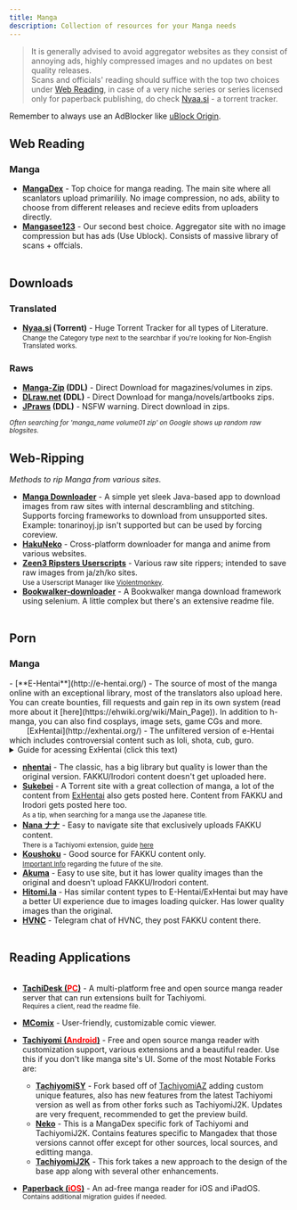 ```yaml
---
title: Manga
description: Collection of resources for your Manga needs
---
```

> It is generally advised to avoid aggregator websites as they consist of annoying ads, highly compressed images and no updates on best quality releases.  
> Scans and officials' reading should suffice with the top two choices under <a target="_self" href="#web-reading">Web Reading</a>, in case of a very niche series or series licensed only for paperback publishing, do check [Nyaa.si](https://nyaa.si/?c=3_0) - a torrent tracker.

Remember to always use an AdBlocker like [uBlock Origin](https://github.com/gorhill/uBlock).  

## Web Reading

<h3>Manga</h3>

- [**MangaDex**](https://mangadex.org/) - Top choice for manga reading. The main site where all scanlators upload primarilily. No image compression, no ads, ability to choose from different releases and recieve edits from uploaders directly.   
- [**Mangasee123**](https://mangasee123.com/) - Our second best choice. Aggregator site with no image compression but has ads (Use Ublock). Consists of massive library of scans + offcials.
&nbsp;  
&nbsp;
## Downloads

<h3>Translated</h3>

- **[Nyaa.si](https://nyaa.si/?c=3_1) (Torrent)** - Huge Torrent Tracker for all types of Literature.  
<small>Change the Category type next to the searchbar if you're looking for Non-English Translated works.</small>

<h3>Raws</h3>

- **[Manga-Zip](https://manga-zip.net/) (DDL)** - Direct Download for magazines/volumes in zips.
- **[DLraw.net](https://dlraw.net/) (DDL)** - Direct Download for manga/novels/artbooks zips. 
- **[JPraws](https://jraws.net/) (DDL)** - NSFW warning. Direct download in zips.

<small>*Often searching for 'manga_name volume01 zip' on Google shows up random raw blogsites.*</small>
## Web-Ripping

*Methods to rip Manga from various sites.*

- [**Manga Downloader**](https://redsquirrel87.altervista.org/doku.php/manga-downloader) - A simple yet sleek Java-based app to download images from raw sites with internal descrambling and stitching. Supports forcing frameworks to download from unsupported sites. Example: tonarinoyj.jp isn't supported but can be used by forcing coreview.  
- [**HakuNeko**](https://hakuneko.download/) - Cross-platform downloader for manga and anime from various websites.  
- [**Zeen3 Ripsters Userscripts**](https://zeen3.gitlab.io/ripsters/) - Various raw site rippers; intended to save raw images from ja/zh/ko sites.  
<small>Use a Userscript Manager like [Violentmonkey](https://violentmonkey.github.io).</small>  
- [**Bookwalker-downloader**](https://github.com/xuzhengyi1995/Manga_downloader) - A Bookwalker manga download framework using selenium. A little complex but there's an extensive readme file.
&nbsp;  
&nbsp;

## Porn

<h3>Manga</h3>
- [**E-Hentai**](http://e-hentai.org/) - The source of most of the manga online with an exceptional library, most of the translators also upload here. You can create bounties, fill requests and gain rep in its own system (read more about it [here](https://ehwiki.org/wiki/Main_Page)). In addition to h-manga, you can also find cosplays, image sets, game CGs and more.   
&nbsp;&nbsp;&nbsp;&nbsp;&nbsp;&nbsp;&nbsp;&nbsp;[ExHentai](http://exhentai.org/) - The unfiltered version of e-Hentai which includes controversial content such as loli, shota, cub, guro. 
<details>
	<summary>Guide for acessing ExHentai (click this text)</summary>
	<p>
		<h4><span style="color:#00ff00">Step 0: VPN</span></h4>
		<blockquote>Depending on your region (especially Asia), you may not be able to access Exhentai no matter how many accounts you make. The only region that guarantees success is North America. Any VPN services will work in theory; however, you should try to use a paid VPN service for this, free VPNs may not work.</blockquote>  
		<h4><span style="color:#00ff00">Step 1: Clear your cookies:</span></h4>
		<blockquote>There are many methods for this including dozens of Chrome and Firefox extensions, some browsers even have a built-in cookie editor. Just make sure to clear cookies on both <a href="https://e-hentai.org/">E-Hentai</a> and <a href="https://exhentai.org/">ExHentai</a> (Should show a blank page).</blockquote>
		<h4><span style="color:#00ff00">Step 2: Create a new E-Hentai account</span></h4>
		<blockquote>If you have an old account that can't access ExHentai, you should also create a new one <a href="https://forums.e-hentai.org/index.php?act=Reg">here</a>.</blockquote>
		<h4><span style="color:#00ff00">Step 3: Wait 7-10 days</span></h4>
		<blockquote>Waiting sucks, but be patient, after this you'll have access to sadpanda for life.</blockquote>
		<h4><span style="color:#00ff00">Step 4: Enjoy</span></h4>
		<blockquote>In case ExHentai still shows a blank page, repeat <span style="color:#00ff00">Step 1</span>.</blockquote>
	</p>
</details>

- [**nhentai**](https://nhentai.net) - The classic, has a big library but quality is lower than the original version. FAKKU/Irodori content doesn't get uploaded here.
- [**Sukebei**](https://sukebei.nyaa.si/?c=1_4) - A Torrent site with a great collection of manga, a lot of the content from [ExHentai](http://exhentai.org/) also gets posted here. Content from FAKKU and Irodori gets posted here too.  
<small>As a tip, when searching for a manga use the Japanese title.</small>
- [**Nana ナナ**](https://nana.my.id) - Easy to navigate site that exclusively uploads FAKKU content.  
<small>There is a Tachiyomi extension, guide [here](https://nana.my.id/tutorial)</small>
- [**Koushoku**](https://koushoku.org) - Good source for FAKKU content only.  
<small>[Important Info](https://web.archive.org/web/20220808172315/https://koushoku.org/2022.08.07.txt) regarding the future of the site.</small>
- [**Akuma**](https://akuma.moe) - Easy to use site, but it has lower quality images than the original and doesn't upload FAKKU/Irodori content.
- [**Hitomi.la**](https://hitomi.la/) - Has similar content types to E-Hentai/ExHentai but may have a better UI experience due to images loading quicker. Has lower quality images than the original.
- [**HVNC**](https://t.me/joinchat/tOw0PUB_pn5mZjZl) - Telegram chat of HVNC, they post FAKKU content there.
&nbsp;  
&nbsp;

## Reading Applications
<ul>
&nbsp;
<li><a href="https://github.com/Suwayomi/Tachidesk-Server"><b>TachiDesk (<span style="color:red">PC</span>)</b></a> - A multi-platform free and open source manga reader server that can run extensions built for Tachiyomi.</li><small>Requires a client, read the readme file.</small></ul>

- [**MComix**](https://sourceforge.net/p/mcomix/wiki/Home/) - User-friendly, customizable comic viewer.

- [**Tachiyomi (<span style="color:red">Android</span>)**](https://tachiyomi.org/) - Free and open source manga reader with customization support, various extensions and a beautiful reader. Use this if you don't like manga site's UI. Some of the most Notable Forks are:   
 
	- [**TachiyomiSY**](https://tachiyomi.org/forks/TachiyomiSY/) - Fork based off of [TachiyomiAZ](https://tachiyomi.org/forks/TachiyomiAZ/) adding custom unique features, also has new features from the latest Tachiyomi version as well as from other forks such as TachiyomiJ2K. Updates are very frequent, recommended to get the preview build.  
	- [**Neko**](https://tachiyomi.org/forks/Neko/) - This is a MangaDex specific fork of Tachiyomi and TachiyomiJ2K. Contains features specific to Mangadex that those versions cannot offer except for other sources, local sources, and editting manga.  
	- [**TachiyomiJ2K**](https://tachiyomi.org/forks/TachiyomiJ2K/) - This fork takes a new approach to the design of the base app along with several other enhancements.

- [**Paperback (<span style="color:red">iOS</span>)**](https://paperback.moe/) - An ad-free manga reader for iOS and iPadOS.  
<small>Contains additional migration guides if needed.</small>  
